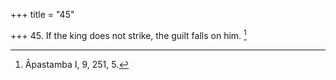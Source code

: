 +++
title = "45"

+++
45. If the king does not strike, the guilt falls on him. [^34] 


[^34]:  Āpastamba I, 9, 251, 5.
